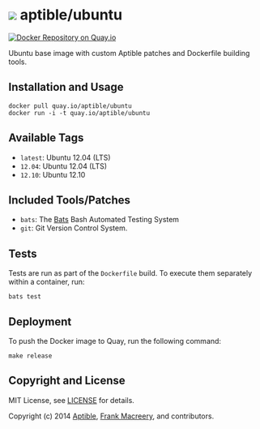 # ![](https://gravatar.com/avatar/11d3bc4c3163e3d238d558d5c9d98efe?s=64) aptible/ubuntu

[![Docker Repository on Quay.io](https://quay.io/repository/aptible/ubuntu/status)](https://quay.io/repository/aptible/ubuntu)

Ubuntu base image with custom Aptible patches and Dockerfile building tools.

## Installation and Usage

    docker pull quay.io/aptible/ubuntu
    docker run -i -t quay.io/aptible/ubuntu

## Available Tags

* `latest`: Ubuntu 12.04 (LTS)
* `12.04`: Ubuntu 12.04 (LTS)
* `12.10`: Ubuntu 12.10

## Included Tools/Patches

* `bats`: The [Bats](https://github.com/sstephenson/bats) Bash Automated Testing System
* `git`: Git Version Control System.

## Tests

Tests are run as part of the `Dockerfile` build. To execute them separately within a container, run:

    bats test

## Deployment

To push the Docker image to Quay, run the following command:

    make release

## Copyright and License

MIT License, see [LICENSE](LICENSE.md) for details.

Copyright (c) 2014 [Aptible](https://www.aptible.com), [Frank Macreery](https://github.com/fancyremarker), and contributors.
